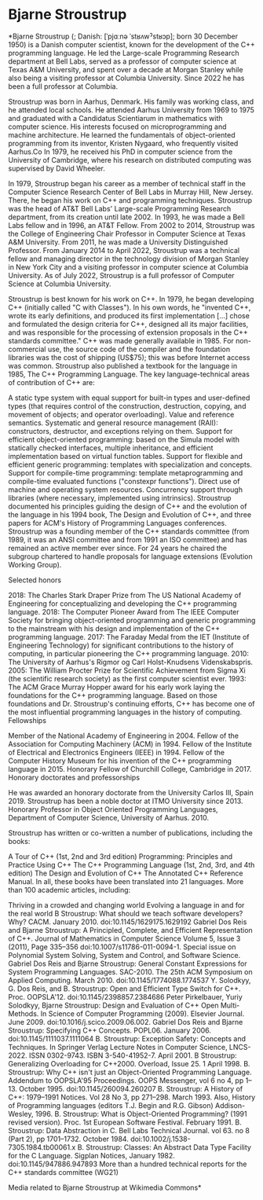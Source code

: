 # Bjarne Stroustrup

*Bjarne Stroustrup (; Danish: [ˈpjɑːnə ˈstʁʌwˀstʁɔp]; born 30 December 1950) is a Danish computer scientist, known for the development of the C++ programming language. He led the Large-scale Programming Research department at Bell Labs, served as a professor of computer science at Texas A&M University, and spent over a decade at Morgan Stanley while also being a visiting professor at Columbia University. Since 2022 he has been a full professor at Columbia.

Stroustrup was born in Aarhus, Denmark. His family was working class, and he attended local schools.
He attended Aarhus University from 1969 to 1975 and graduated with a Candidatus Scientiarum in mathematics with computer science. His interests focused on microprogramming and machine architecture. He learned the fundamentals of object-oriented programming from its inventor, Kristen Nygaard, who frequently visited Aarhus.Co
In 1979, he received his PhD in computer science from the University of Cambridge, where his research on distributed computing was supervised by David Wheeler.

In 1979, Stroustrup began his career as a member of technical staff in the Computer Science Research Center of Bell Labs in Murray Hill, New Jersey. There, he began his work on C++ and programming techniques. Stroustrup was the head of AT&T Bell Labs' Large-scale Programming Research department, from its creation until late 2002. In 1993, he was made a Bell Labs fellow and in 1996, an AT&T Fellow.
From 2002 to 2014, Stroustrup was the College of Engineering Chair Professor in Computer Science at Texas A&M University. From 2011, he was made a University Distinguished Professor.
From January 2014 to April 2022, Stroustrup was a technical fellow and managing director in the technology division of Morgan Stanley in New York City and a visiting professor in computer science at Columbia University.
As of July 2022, Stroustrup is a full professor of Computer Science at Columbia University.

Stroustrup is best known for his work on C++. In 1979, he began developing C++ (initially called "C with Classes"). In his own words, he "invented C++, wrote its early definitions, and produced its first implementation [...] chose and formulated the design criteria for C++, designed all its major facilities, and was responsible for the processing of extension proposals in the C++ standards committee." C++ was made generally available in 1985. For non-commercial use, the source code of the compiler and the foundation libraries was the cost of shipping (US$75); this was before Internet access was common. Stroustrup also published a textbook for the language in 1985, The C++ Programming Language.
The key language-technical areas of contribution of C++ are:

A static type system with equal support for built-in types and user-defined types (that requires control of the construction, destruction, copying, and movement of objects; and operator overloading).
Value and reference semantics.
Systematic and general resource management (RAII): constructors, destructor, and exceptions relying on them.
Support for efficient object-oriented programming: based on the Simula model with statically checked interfaces, multiple inheritance, and efficient implementation based on virtual function tables.
Support for flexible and efficient generic programming: templates with specialization and concepts.
Support for compile-time programming: template metaprogramming and compile-time evaluated functions ("constexpr functions").
Direct use of machine and operating system resources.
Concurrency support through libraries (where necessary, implemented using intrinsics).
Stroustrup documented his principles guiding the design of C++ and the evolution of the language in his 1994 book, The Design and Evolution of C++, and three papers for ACM's History of Programming Languages conferences.
Stroustrup was a founding member of the C++ standards committee (from 1989, it was an ANSI committee and from 1991 an ISO committee) and has remained an active member ever since. For 24 years he chaired the subgroup chartered to handle proposals for language extensions (Evolution Working Group).

Selected honors

2018: The Charles Stark Draper Prize from The US National Academy of Engineering for conceptualizing and developing the C++ programming language.
2018: The Computer Pioneer Award from The IEEE Computer Society for bringing object-oriented programming and generic programming to the mainstream with his design and implementation of the C++ programming language.
2017: The Faraday Medal from the IET (Institute of Engineering Technology) for significant contributions to the history of computing, in particular pioneering the C++ programming language.
2010: The University of Aarhus's Rigmor og Carl Holst-Knudsens Videnskabspris.
2005: The William Procter Prize for Scientific Achievement from Sigma Xi (the scientific research society) as the first computer scientist ever.
1993: The ACM Grace Murray Hopper award for his early work laying the foundations for the C++ programming language. Based on those foundations and Dr. Stroustrup's continuing efforts, C++ has become one of the most influential programming languages in the history of computing.
Fellowships

Member of the National Academy of Engineering in 2004.
Fellow of the Association for Computing Machinery (ACM) in 1994.
Fellow of the Institute of Electrical and Electronics Engineers (IEEE) in 1994.
Fellow of the Computer History Museum for his invention of the C++ programming language in 2015.
Honorary Fellow of Churchill College, Cambridge in 2017.
Honorary doctorates and professorships

He was awarded an honorary doctorate from the University Carlos III, Spain 2019.
Stroustrup has been a noble doctor at ITMO University since 2013.
Honorary Professor in Object Oriented Programming Languages, Department of Computer Science, University of Aarhus. 2010.

Stroustrup has written or co-written a number of publications, including the books:

A Tour of C++ (1st, 2nd and 3rd edition)
Programming: Principles and Practice Using C++
The C++ Programming Language (1st, 2nd, 3rd, and 4th edition)
The Design and Evolution of C++
The Annotated C++ Reference Manual.
In all, these books have been translated into 21 languages.
More than 100 academic articles, including:

Thriving in a crowded and changing world
Evolving a language in and for the real world
B Stroustrup: What should we teach software developers? Why? CACM. January 2010. doi:10.1145/1629175.1629192
Gabriel Dos Reis and Bjarne Stroustrup: A Principled, Complete, and Efficient Representation of C++. Journal of Mathematics in Computer Science Volume 5, Issue 3 (2011), Page 335–356 doi:10.1007/s11786-011-0094-1. Special issue on Polynomial System Solving, System and Control, and Software Science.
Gabriel Dos Reis and Bjarne Stroustrup: General Constant Expressions for System Programming Languages. SAC-2010. The 25th ACM Symposium on Applied Computing. March 2010. doi:10.1145/1774088.1774537
Y. Solodkyy, G. Dos Reis, and B. Stroustrup: Open and Efficient Type Switch for C++. Proc. OOPSLA'12. doi:10.1145/2398857.2384686
Peter Pirkelbauer, Yuriy Solodkyy, Bjarne Stroustrup: Design and Evaluation of C++ Open Multi-Methods. In Science of Computer Programming (2009). Elsevier Journal. June 2009. doi:10.1016/j.scico.2009.06.002.
Gabriel Dos Reis and Bjarne Stroustrup: Specifying C++ Concepts. POPL06. January 2006. doi:10.1145/1111037.1111064
B. Stroustrup: Exception Safety: Concepts and Techniques. In Springer Verlag Lecture Notes in Computer Science, LNCS-2022. ISSN 0302-9743. ISBN 3-540-41952-7. April 2001.
B Stroustrup: Generalizing Overloading for C++2000. Overload, Issue 25. 1 April 1998.
B. Stroustrup: Why C++ isn't just an Object-Oriented Programming Language. Addendum to OOPSLA'95 Proceedings. OOPS Messenger, vol 6 no 4, pp 1–13. October 1995. doi:10.1145/260094.260207
B. Stroustrup: A History of C++: 1979–1991 Notices. Vol 28 No 3, pp 271–298. March 1993. Also, History of Programming languages (editors T.J. Begin and R.G. Gibson) Addison-Wesley, 1996.
B. Stroustrup: What is Object-Oriented Programming? (1991 revised version). Proc. 1st European Software Festival. February 1991.
B. Stroustrup: Data Abstraction in C. Bell Labs Technical Journal. vol 63. no 8 (Part 2), pp 1701–1732. October 1984. doi:10.1002/j.1538-7305.1984.tb00061.x
B. Stroustrup: Classes: An Abstract Data Type Facility for the C Language. Sigplan Notices, January 1982. doi:10.1145/947886.947893
More than a hundred technical reports for the C++ standards committee (WG21)

 Media related to Bjarne Stroustrup at Wikimedia Commons*

